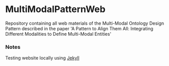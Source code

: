 # MultiModalPatternWeb
Repository containing all web materials of the Multi-Modal Ontology Design Pattern described in the paper 'A Pattern to Align Them All: Integrating Different Modalities to Define Multi-Modal Entities'

### Notes
Testing website locally using [Jekyll](https://docs.github.com/en/pages/setting-up-a-github-pages-site-with-jekyll/testing-your-github-pages-site-locally-with-jekyll)
